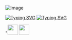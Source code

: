 ![image](https://user-images.githubusercontent.com/58209188/163450778-f989fd69-7300-42e7-825f-6244daa04b88.png)

[![Typing SVG](https://readme-typing-svg.herokuapp.com?size=24&color=63F7AB&background=FA8CFF00&lines=I'm+Android+Developer)](https://git.io/typing-svg)
[![Typing SVG](https://readme-typing-svg.herokuapp.com?size=24&color=63F7AB&background=FA8CFF00&lines=write+code+on+Java+and+Kotlin)](https://git.io/typing-svg)

"<img height="32" width="32" src="![docker](https://user-images.githubusercontent.com/58209188/163456735-e3bdc207-383e-4dcf-bd4d-7c8b35c16c44.svg)" />
<img height="32" width="32" src="https://unpkg.com/simple-icons@v6/icons/[jeep].svg" />
